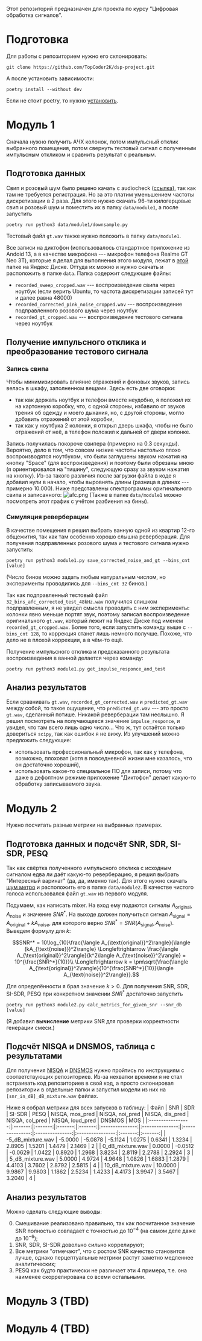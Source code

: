 Этот репозиторий предназначен для проекта по курсу "Цифровая обработка сигналов".

# Подготовка

Для работы с репозиторием нужно его склонировать:

```
git clone https://github.com/TopCoder2K/dsp-project.git
```

А после установить зависимости:

```
poetry install --without dev
```

Если не стоит poetry, то нужно
[установить](https://python-poetry.org/docs/#installing-with-the-official-installer).

# Модуль 1

Сначала нужно получить АЧХ колонок, потом импульсный отклик выбранного помещения, потом
свернуть тестовый сигнал с полученным импульсным откликом и сравнить результат с реальным.

## Подготовка данных

Свип и розовый шум было решено качать с audiocheck
([ссылка](https://www.audiocheck.net/testtones_highdefinitionaudio.php)), так как там не
требуется регистрация. Но за это платим уменьшением частоты дискретизации в 2 раза. Для
этого нужно скачать 96-ти килогерцовые свип и розовый шум и поместить их в папку
`data/module1`, а после запустить

```
poetry run python3 data/module1/downsample.py
```

Тестовый файл `gt.wav` также нужно положить в папку `data/module1`.

Все записи на диктофон (использовалось стандартное приложение из Andoid 13, а в качестве
микрофона --- микрофон телефона Realme GT Neo 3T), которые я делал для выполнения этого
модуля, лежат в [этой](https://disk.yandex.ru/d/D79WLiQKnvH_wg) папке на Яндекс Диске.
Оттуда их можно и нужно скачать и расположить в папке `data`. Папка содержит следующие
файлы:

- `recorded_sweep_cropped.wav` --- воспроизведение свипа через ноутбук (если верить
  Ubuntu, то частота дискретизации записей тут и далее равна 48000)
- `recorded_corrected_pink_noise_cropped.wav` --- воспроизведение подправленного розового
  шума через ноутбук
- `recorded_gt_cropped.wav` --- воспроизведение тестового сигнала через ноутбук

## Получение импульсного отклика и преобразование тестового сигнала

### Запись свипа

Чтобы минимизировать влияние отражений и фоновых звуков, запись велась в шкафу,
заполненном вещами. Здесь есть две оговорки:

- так как держать ноутбук и телефон вместе неудобно, я положил их на картонную коробку,
  что, с одной стороны, избавило от звуков трения об одежду и моего дыхания, но, с другой
  стороны, могло добавить отражений от этой коробки,
- так как у ноутбука 2 колонки, я открыл дверь шкафа, чтобы не было отражений от неё, а
  телефон положил к дальней от двери колонке.

Запись получилась покороче свипера (примерно на 0.3 секунды). Вероятно, дело в том, что
совсем низкие частоты настолько плохо воспроизводятся ноутбуком, что были заглушены звуком
нажатия на кнопку "Space" (для воспроизведения) и поэтому были обрезаны мною (я
ориентировался на "тишину", следующую сразу за звуком нажатия на кнопку). Из-за такого
различия после загрузки файла в коде я добавил нули в начало, чтобы выровнять длины
(разница в длинах --- примерно 10.000). Ниже представлены спектрограммы оригинального
свипа и записанного: ![afc.png](data/module1/afc.png) (Также в папке `data/module1` можно
посмотреть этот график с учётом разбиения на бины).

### Симуляция реверберации

В качестве помещения я решил выбрать ванную одной из квартир 12-го общежития, так как там
особенно хорошо слышна реверберация. Для получения подправленных розового шума и тестового
сигнала нужно запустить:

```
poetry run python3 module1.py save_corrected_noise_and_gt --bins_cnt [value]
```

(Число бинов можно задать любым натуральным числом, но эксперименты проводились для
`--bins_cnt 32` бинов.)

Так как подправленный тестовый файл `32_bins_afc_corrected_test_48kHz.wav` получился
слишком подправленным, я не увидел смысла проводить с ним эксперименты: колонки явно
меньше портят звук, поэтому записал воспроизведение оригинального `gt.wav`, который лежит
на Яндекс Диске под именем `recorded_gt_cropped.wav`. Более того, если запустить команду
выше с `--bins_cnt 128`, то коррекция станет лишь немного получше. Похоже, что дело не в
плохой коррекции, а в чём-то ещё.

Получение импульсного отклика и предсказанного результата воспроизведения в ванной
делается через команду:

```
poetry run python3 module1.py get_impulse_responce_and_test
```

## Анализ результатов

Если сравнивать `gt.wav`, `recorded_gt_corrected.wav` и `predicted_gt.wav` между собой, то
такое ощущение, что `predicted_gt.wav` --- это просто `gt.wav`, сделанный потише. Никакой
реверберации там неслышно. Я решил посмотреть на получающееся значение `impulse_responce`,
и увидел, что там всего лишь одно число... Что ж, тут остаётся только довериться `scipy`,
так как ошибок я не вижу. Из улучшений можно предложить следующие:

- использовать профессиональный микрофон, так как у телефона, возможно, плоховат (хотя в
  повседневной жизни мне казалось, что он достаточно хороший),
- использовать какое-то специальное ПО для записи, потому что даже в дефолтном режиме
  приложение "Диктофон" делает какую-то обработку записываемого звука.

# Модуль 2

Нужно посчитать разные метрики на выбранных примерах.

## Подготовка данных и подсчёт SNR, SDR, SI-SDR, PESQ

Так как свёртка полученного импульсного отклика с исходным сигналом едва ли даёт какую-то
реверберацию, я решил выбрать "Интересный варинат" (да, да, именно так). Для этого нужно
скачать [шум метро](https://freesound.org/people/15GPanskaHladikova_Danuse/sounds/461143/)
и расположить его в папке `data/module2`. В качестве чистого голоса использовался файл
`gt.wav` из первого модуля.

Подумаем, как написать mixer. На вход ему подаются сигналы
$A_{\text{original}}, A_{\text{noise}}$ и значение $`SNR^*`$. На выходе должен получиться
сигнал $A_{\text{signal}} = A_{\text{original}} + kA_{\text{noise}}$, для которого верно
$`SNR^* = SNR(A_{\text{signal}}, A_{\text{noise}})`$. Выведем формулу для $k$:

```math
SNR^* = 10\log_{10}\frac{\langle A_{\text{original}}^2\rangle}{\langle (kA_{\text{noise}})^2\rangle}
\Longleftrightarrow \frac{\langle A_{\text{original}}^2\rangle}{k^2\langle A_{\text{noise}}^2\rangle}
= 10^{\frac{SNR^*}{10}}\\
\Longleftrightarrow k = \pm\sqrt{\frac{\langle A_{\text{original}}^2\rangle}{10^{\frac{SNR^*}{10}}\langle A_{\text{noise}}^2\rangle}}.
```

Для определённости я брал значение $k > 0$. Для получения SNR, SDR, SI-SDR, PESQ при
конкретном значении $`SNR^*`$ достаточно запустить

```
poetry run python3 module2.py calc_metrics_for_given_snr --snr_db [value]
```

(Я добавил **вычисление** метрики SNR для проверки корректности генерации смеси.)

## Подсчёт NISQA и DNSMOS, таблица с результатами

Для получения [NISQA](https://github.com/gabrielmittag/NISQA) и
[DNSMOS](https://github.com/microsoft/DNS-Challenge/tree/master/DNSMOS) нужно пройтись по
инструкциям с соответствующих репозиториев. Из-за нехватки времени я не стал встраивать
код репозиториев в свой код, а просто склонировал репозитории в отдельные папки и запустил
модели из них на `[snr_in_dB]_dB_mixture.wav` файлах.

Ниже я собрал метрики для всех запусков в таблицу:
|       Файл        |   SNR   |   SDR   |  SI-SDR |   PESQ  | NISQA, mos_pred | NISQA, noi_pred | NISQA, dis_pred | NISQA, col_pred | NISQA, loud_pred |  DNSMOS |   MOS   |
|:-----------------:|:-------:|:-------:|:-------:|:-------:|:---------------:|:---------------:|:---------------:|:---------------:|:----------------:|:-------:|:-------:|
| -5_dB_mixture.wav | -5.0000 | -5.0878 | -5.1124 |  1.0275 |      0.6341     |      1.3234     |      2.8905     |      1.5201     |      1.4479      |  2.1469 |    2    |
|  0_dB_mixture.wav |  0.0000 | -0.0512 | -0.0629 |  1.0422 |      0.8920     |      1.2968     |      3.8234     |      2.8119     |      2.2788      |  2.2924 |    3    |
|  5_dB_mixture.wav |  5.0000 |  4.9724 |  4.9648 |  1.0826 |      1.6883     |      1.2879     |      4.4103     |      3.7602     |      2.8792      |  2.5815 |    4    |
| 10_dB_mixture.wav | 10.0000 |  9.9867 |  9.9803 |  1.1862 |      2.5234     |      1.4233     |      4.4173     |      3.9947     |      3.5467      |  3.2040 |    4    |

## Анализ результатов

Можно сделать следующие выводы:

0. Смешивание реализовано правильно, так как посчитанное значение SNR полностью совпадает
   с точностью до $10^{-4}$ (на самом деле даже до $10^{-6}$);
1. SNR, SDR, SI-SDR довольно сильно коррелируют;
2. Все метрики "отмечают", что с ростом SNR качество становится лучше, однако
   перцептуальные метрики растут заметно медленнее аналитических;
3. PESQ как будто практически не различает эти 4 примера, т.е. она наименее скоррелирована
   со всеми остальными.

# Модуль 3 (TBD)

# Модуль 4 (TBD)
